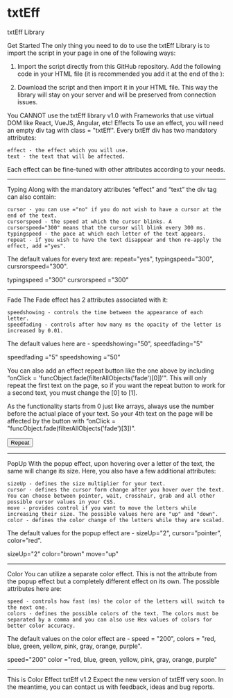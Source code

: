 # txtEff
txtEff Library

Get Started
The only thing you need to do to use the txtEff Library is to import the script in your page in one of the following ways:

1. Import the script directly from this GitHub repository.
Add the following code in your HTML file (it is recommended you add it at the end of the <body>):
<script src="https://valiopld.github.io/txtEff/txtEff.min.js"></script>
2. Download the script and then import it in your HTML file.
This way the library will stay on your server and will be preserved from connection issues.
<script src='./txtEff.min.js'></script>
You CANNOT use the txtEff library v1.0 with Frameworks that use virtual DOM like React, VueJS, Angular, etc!
Effects
To use an effect, you will need an empty div tag with class = "txtEff".
Every txtEff div has two mandatory attributes:

    effect - the effect which you will use.
    text - the text that will be affected.

Each effect can be fine-tuned with other attributes according to your needs.

<div class="txtEff"
effect ="Your Effect"
text ="Your Text"
></div>

--------------------------------------------------------------------------------------------------------------------
Typing
Along with the mandatory attributes “effect” and “text” the div tag can also contain:

    cursor - you can use ="no" if you do not wish to have a cursor at the end of the text.
    cursorspeed - the speed at which the cursor blinks. A cursorspeed="300" means that the cursor will blink every 300 ms.
    typingspeed - the pace at which each letter of the text appears.
    repeat - if you wish to have the text disappear and then re-apply the effect, add ="yes".

The default values for every text are: repeat="yes", typingspeed="300", cursrorspeed="300".

<div class="txtEff"
effect ="typing"
text ="This is Typing Effect"
repeat ="yes"

typingspeed ="300"
cursrorspeed ="300"
><div/>
----------------------------------------------------------------------------------------------------------
Fade
The Fade effect has 2 attributes associated with it:

    speedshowing - controls the time between the appearance of each letter.
    speedfading - controls after how many ms the opacity of the letter is increased by 0.01.

The default values here are - speedshowing="50", speedfading="5"

<div class="txtEff"
effect ="fade"
text = "This is Fade Effect"

speedfading ="5"
speedshowing ="50"
><div/>

You can also add an effect repeat button like the one above by including “onClick = 'funcObject.fade(filterAllObjects('fade')[0])'".
This will only repeat the first text on the page, so if you want the repeat button to work for a second text, you must change the [0] to [1].

As the functionality starts from 0 just like arrays, always use the number before the actual place of your text.
So your 4th text on the page will be affected by the button with “onClick = "funcObject.fade(filterAllObjects('fade')[3])".

<button
onClick = "funcObject.fade(filterAllObjects('fade')[0])" >
Repeat
</button>

--------------------------------------------------------------------------------------------------------------------------------
PopUp
With the popup effect, upon hovering over a letter of the text, the same will change its size. Here, you also have a few additional attributes:

    sizeUp - defines the size multiplier for your text.
    cursor - defines the cursor form change after you hover over the text. You can choose between pointer, wait, crosshair, grab and all other possible cursor values in your CSS.
    move - provides control if you want to move the letters while increasing their size. The possible values here are "up" and "down".
    color - defines the color change of the letters while they are scaled.

The default values for the popup effect are - sizeUp="2", cursor=”pointer”, color=”red”.
<div class="txtEff"
effect="popUp"
text = "This is popUp Effect"

sizeUp="2"
color="brown"
move="up"
><div/>
-----------------------------------------------------------------------------------------------------------------------
Color
You can utilize a separate color effect. This is not the attribute from the popup effect but a completely different effect on its own.
The possible attributes here are:

    speed - controls how fast (ms) the color of the letters will switch to the next one.
    colors - defines the possible colors of the text. The colors must be separated by a comma and you can also use Hex values of colors for better color accuracy.

The default values on the color effect are - speed = "200", colors = "red, blue, green, yellow, pink, gray, orange, purple".
<div class="txtEff"
effect="color"
text = "This is Color Effect"

speed="200"
color ="red, blue, green, yellow, pink, gray, orange, purple"
><div/>
-------------------------------------------------------------------------------------------------------------------
This is Color Effect
txtEff v1.2
Expect the new version of txtEff very soon.
In the meantime, you can contact us with feedback, ideas and bug reports.

